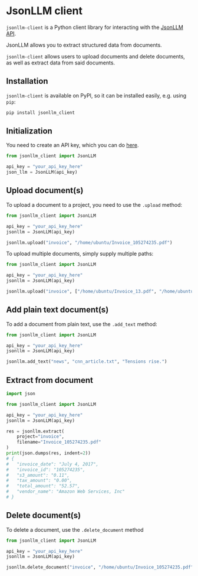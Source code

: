 # JsonLLM client

`jsonllm-client` is a Python client library for interacting with the [JsonLLM API](https://jsonllm.com/).

JsonLLM allows you to extract structured data from documents.

`jsonllm-client` allows users to upload documents and delete documents, as well as extract data from said 
documents.

## Installation

`jsonllm-client` is available on PyPI, so it can be installed easily, e.g. using `pip`:

```bash
pip install jsonllm_client
```

## Initialization

You need to create an API key, which you can do [here](https://jsonllm.com/api-keys).

```python
from jsonllm_client import JsonLLM

api_key = "your_api_key_here"
json_llm = JsonLLM(api_key)

```


## Upload document(s)

To upload a document to a project, you need to use the `.upload` method:

```python
from jsonllm_client import JsonLLM

api_key = "your_api_key_here"
jsonllm = JsonLLM(api_key)

jsonllm.upload("invoice", "/home/ubuntu/Invoice_105274235.pdf")
```

To upload multiple documents, simply supply multiple paths:

```python
from jsonllm_client import JsonLLM

api_key = "your_api_key_here"
jsonllm = JsonLLM(api_key)

jsonllm.upload("invoice", ["/home/ubuntu/Invoice_13.pdf", "/home/ubuntu/Invoice_91.pdf"])
```


## Add plain text document(s)

To add a document from plain text, use the `.add_text` method:

```python
from jsonllm_client import JsonLLM

api_key = "your_api_key_here"
jsonllm = JsonLLM(api_key)

jsonllm.add_text("news", "cnn_article.txt", "Tensions rise.")
```

## Extract from document

```python
import json

from jsonllm_client import JsonLLM

api_key = "your_api_key_here"
jsonllm = JsonLLM(api_key)

res = jsonllm.extract(
    project="invoice",
    filename="Invoice_105274235.pdf"
)
print(json.dumps(res, indent=2))
# {
#   "invoice_date": "July 4, 2017",
#   "invoice_id": "105274235",
#   "s3_amount": "0.11",
#   "tax_amount": "0.00",
#   "total_amount": "52.57",
#   "vendor_name": "Amazon Web Services, Inc"
# }

```

## Delete document(s)

To delete a document, use the `.delete_document` method

```python
from jsonllm_client import JsonLLM

api_key = "your_api_key_here"
jsonllm = JsonLLM(api_key)

jsonllm.delete_document("invoice", "/home/ubuntu/Invoice_105274235.pdf")
```
